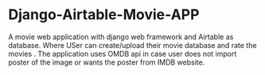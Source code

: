 # Django-Airtable-Movie-APP
A movie web application with django web framework and Airtable as database. Where USer can create/upload their movie database and rate the movies .
The application uses OMDB api in case user does not import poster of the image or wants the poster from IMDB website.
